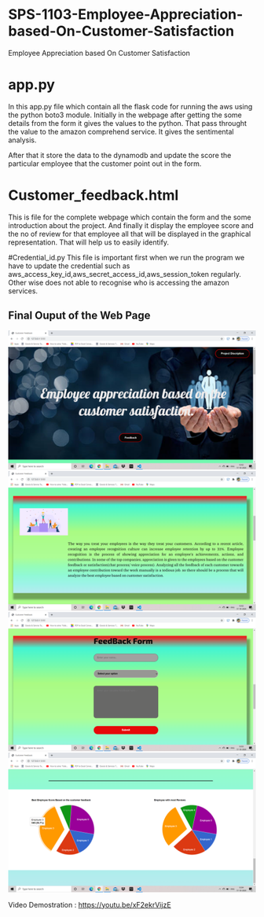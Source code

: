 # SPS-1103-Employee-Appreciation-based-On-Customer-Satisfaction
Employee Appreciation based On Customer Satisfaction

# app.py
In this app.py file which contain all the flask code for running the aws using the python boto3 module. Initially in the webpage after getting the some details from the form it 
gives the values to the python. That pass throught the value to the amazon comprehend service. It gives the sentimental analysis.

After that it store the data to the dynamodb and update the score the particular employee that the customer point out in the form. 
# Customer_feedback.html
This is file for the complete webpage which contain the form and the some introduction about the project. And finally it display the employee score and the no of review for that employee all that will be displayed in the graphical representation. That will help us to easily identify. 

#Credential_id.py
This file is important first when we run the program we have to update the credential such as aws_access_key_id,aws_secret_access_id,aws_session_token regularly. Other wise does not able to recognise who is accessing the amazon services. 
## Final Ouput of the Web Page
![](static/first.png)
![](static/second.png)
![](static/third.png)
![](static/fourth.png)

Video Demostration :  https://youtu.be/xF2ekrVijzE

